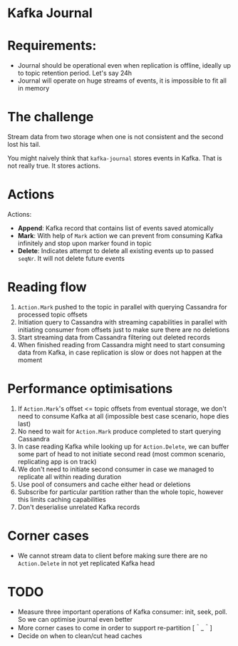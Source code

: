Kafka Journal
=============

# Requirements:
* Journal should be operational even when replication is offline, ideally up to topic retention period. Let's say 24h
* Journal will operate on huge streams of events, it is impossible to fit all in memory

# The challenge
Stream data from two storage when one is not consistent and the second lost his tail.

You might naively think that `kafka-journal` stores events in Kafka. That is not really true. It stores actions.

# Actions

Actions:
* **Append**: Kafka record that contains list of events saved atomically
* **Mark**: With help of `Mark` action we can prevent from consuming Kafka infinitely and stop upon marker found in topic
* **Delete**: Indicates attempt to delete all existing events up to passed `seqNr`. It will not delete future events

# Reading flow

1. `Action.Mark` pushed to the topic in parallel with querying Cassandra for processed topic offsets
2. Initiation query to Cassandra with streaming capabilities in parallel with initiating consumer from offsets just to 
   make sure there are no deletions
3. Start streaming data from Cassandra filtering out deleted records
4. When finished reading from Cassandra might need to start consuming data from Kafka, in case replication is slow or 
   does not happen at the moment

# Performance optimisations

1. If `Action.Mark`'s offset <= topic offsets from eventual storage, we don't need to consume Kafka at all (impossible best case 
   scenario, hope dies last)
2. No need to wait for `Action.Mark` produce completed to start querying Cassandra
3. In case reading Kafka while looking up for `Action.Delete`, we can buffer some part of head to not initiate second 
   read (most common scenario, replicating app is on track)
4. We don't need to initiate second consumer in case we managed to replicate all within reading duration
5. Use pool of consumers and cache either head or deletions
6. Subscribe for particular partition rather than the whole topic, however this limits caching capabilities
7. Don't deserialise unrelated Kafka records

# Corner cases

* We cannot stream data to client before making sure there are no `Action.Delete` in not yet replicated Kafka head

# TODO

* Measure three important operations of Kafka consumer: init, seek, poll. So we can optimise journal even better
* More corner cases to come in order to support re-partition [＾_＾]
* Decide on when to clean/cut head caches
